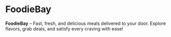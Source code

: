 # FoodieBay
**FoodieBay** – Fast, fresh, and delicious meals delivered to your door. Explore flavors, grab deals, and satisfy every craving with ease!
